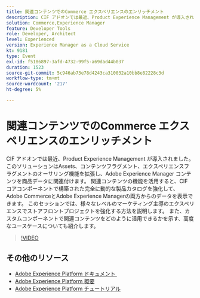 ```yaml
---
title: 関連コンテンツでのCommerce エクスペリエンスのエンリッチメント
description: CIF アドオンでは最近、Product Experience Management が導入されました。このソリューションはAssets、コンテンツフラグメント、エクスペリエンスフラグメントのオーサリング機能を拡張し、Adobe Experience Manager コンテンツを商品データに関連付けます。 関連コンテンツの機能を活用すると、CIF コアコンポーネントで構築された完全に動的な製品カタログを強化して、Adobe CommerceとAdobe Experience Managerの両方からのデータを表示できます。 このセッションでは、様々なレベルのマーケティング主導のエクスペリエンスでストアフロントプロジェクトを強化する方法を説明します。 また、カスタムコンポーネントで関連コンテンツをどのように活用できるかを示す、高度なユースケースについても紹介します。
solution: Commerce,Experience Manager
feature: Developer Tools
role: Developer, Architect
level: Experienced
version: Experience Manager as a Cloud Service
kt: 9181
type: Event
exl-id: f5186897-3afd-4732-99f5-a69dad44b037
duration: 1523
source-git-commit: 5c946ab73e78d4243ca310032a10bb8e82228c3d
workflow-type: tm+mt
source-wordcount: '217'
ht-degree: 5%

---
```


# 関連コンテンツでのCommerce エクスペリエンスのエンリッチメント

CIF アドオンでは最近、Product Experience Management が導入されました。このソリューションはAssets、コンテンツフラグメント、エクスペリエンスフラグメントのオーサリング機能を拡張し、Adobe Experience Manager コンテンツを商品データに関連付けます。 関連コンテンツの機能を活用すると、CIF コアコンポーネントで構築された完全に動的な製品カタログを強化して、Adobe CommerceとAdobe Experience Managerの両方からのデータを表示できます。 このセッションでは、様々なレベルのマーケティング主導のエクスペリエンスでストアフロントプロジェクトを強化する方法を説明します。 また、カスタムコンポーネントで関連コンテンツをどのように活用できるかを示す、高度なユースケースについても紹介します。

>[!VIDEO](https://video.tv.adobe.com/v/337772/?quality=12&learn=on&hidetitle=true)

## その他のリソース

- [Adobe Experience Platform ドキュメント &#x200B;](https://experienceleague.adobe.com/docs/experience-platform.html?lang=ja)
- [Adobe Experience Platform 概要](https://experienceleague.adobe.com/docs/experience-platform/landing/home.html?lang=ja)
- [Adobe Experience Platform チュートリアル](https://experienceleague.adobe.com/docs/platform-learn/tutorials/overview.html?lang=ja)
